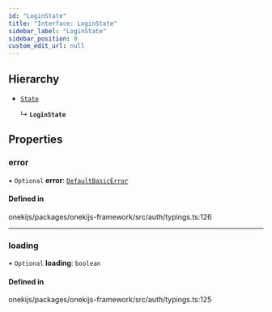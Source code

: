 ```yaml
---
id: "LoginState"
title: "Interface: LoginState"
sidebar_label: "LoginState"
sidebar_position: 0
custom_edit_url: null
---
```


## Hierarchy

- [`State`](State.md)

  ↳ **`LoginState`**

## Properties

### error

• `Optional` **error**: [`DefaultBasicError`](../classes/DefaultBasicError.md)

#### Defined in

onekijs/packages/onekijs-framework/src/auth/typings.ts:126

___

### loading

• `Optional` **loading**: `boolean`

#### Defined in

onekijs/packages/onekijs-framework/src/auth/typings.ts:125
